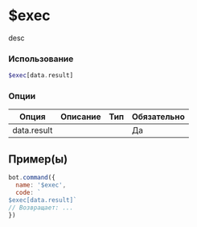 # $exec
desc
### Использование
```php
$exec[data.result]
```

### Опции

| Опция | Описание | Тип | Обязательно |
|--------|-------------|------|----------|
| data.result |  |  | Да |  
## Пример(ы)

```javascript
bot.command({
  name: '$exec',
  code: `
$exec[data.result]`
// Возвращает: ...
})
```